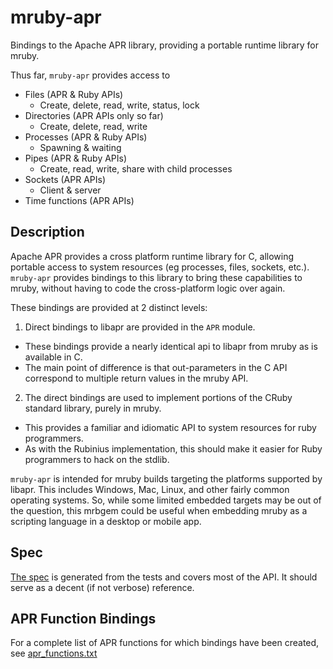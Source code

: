mruby-apr
=========

Bindings to the Apache APR library, providing a portable runtime library for mruby.

Thus far, `mruby-apr` provides access to

- Files (APR & Ruby APIs)
  + Create, delete, read, write, status, lock
- Directories (APR APIs only so far)
  + Create, delete, read, write
- Processes (APR & Ruby APIs)
  + Spawning & waiting
- Pipes (APR & Ruby APIs)
  + Create, read, write, share with child processes
- Sockets (APR APIs)
  + Client & server
- Time functions (APR APIs)

Description
-----------

Apache APR provides a cross platform runtime library for C, allowing portable access to system resources
(eg processes, files, sockets, etc.). `mruby-apr` provides bindings to this library to bring these capabilities
to mruby, without having to code the cross-platform logic over again.

These bindings are provided at 2 distinct levels:

1. Direct bindings to libapr are provided in the `APR` module.
  + These bindings provide a nearly identical api to libapr from mruby as is available in C.
  + The main point of difference is that out-parameters in the C API correspond to multiple return values in the mruby API.
2. The direct bindings are used to implement portions of the CRuby standard library, purely in mruby.
  + This provides a familiar and idiomatic API to system resources for ruby programmers.
  + As with the Rubinius implementation, this should make it easier for Ruby programmers to hack on the stdlib.

`mruby-apr` is intended for mruby builds targeting the platforms supported by libapr. This includes Windows, Mac, Linux, and other fairly common operating systems. So, while some limited embedded targets may be out of the question, this mrbgem could be
useful when embedding mruby as a scripting language in a desktop or mobile app.

Spec
----

[The spec](/spec.md) is generated from the tests and covers most of the API. It should serve as a decent (if not verbose) reference.

APR Function Bindings
---------------------

For a complete list of APR functions for which bindings have been created, see [apr_functions.txt](/apr_functions.txt)

